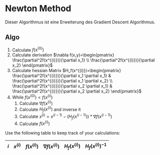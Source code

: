 # Newton Method

Dieser Algorithmus ist eine Erweiterung des Gradient Descent Algorithmus.

## Algo

1. Calculate $f(x^{(0)})$
2. Calculate derivation $\nabla f(x,y)=\begin{pmatrix}
    \frac{\partial^2f(x^{(i)})}{\partial x_1} \\
    \frac{\partial^2f(x^{(i)})}{\partial x_2}
\end{pmatrix}$
3. Calculate hessian Matrix $H_f(x^{(i)})=\begin{pmatrix}
    \frac{\partial^2f(x^{(i)})}{\partial x_1 \partial x_1} & \frac{\partial^2f(x^{(i)})}{\partial x_1 \partial x_2} \\
    \frac{\partial^2f(x^{(i)})}{\partial x_2 \partial x_1} & \frac{\partial^2f(x^{(i)})}{\partial x_2 \partial x_2}
\end{pmatrix}$
4. While $f(x^{(0)}) < f(x^{(i)})$
   1. Calculate $\nabla f(x^{(i)})$
   2. Calculate $H_{f}(x^{(i)})$ and inverse it
   3. Calculate $x^{(i)} = x^{(i-1)} - (H_{f}(x^{(i-1)})) * \nabla f(x^{(i-1)})$
   4. Calculate $f(x^{(i)})$

Use the following table to keep track of your calculations:

|  $i$  | ${x^{(i)}}$ | $f(x^{(i)})$ | $\nabla f(x^{(i)})$ | $H_{f}(x^{(i)})$ | $H_{f}(x^{(i)})^{-1}$ |
| :---: | :---------: | :----------: | :-----------------: | :--------------: | :-------------------: |

